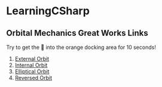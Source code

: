 # LearningCSharp

## Orbital Mechanics Great Works Links

Try to get the 🚀 into the orange docking area for 10 seconds!

1. [External Orbit](https://aiaslovescoding.github.io/LearningCSharp/UNITYBUILDS/ExternalOrbit/)
2. [Internal Orbit](https://aiaslovescoding.github.io/LearningCSharp/UNITYBUILDS/InternalOrbit/)
3. [Elliptical Orbit](https://aiaslovescoding.github.io/LearningCSharp/UNITYBUILDS/EllipticalOrbit/)
4. [Reversed Orbit](https://aiaslovescoding.github.io/LearningCSharp/UNITYBUILDS/ReversedOrbit/)
